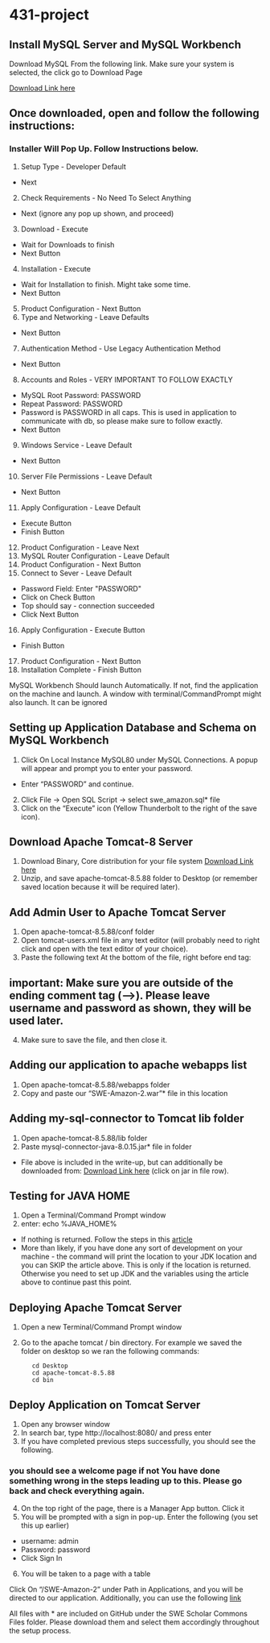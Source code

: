 # 431-project

## Install MySQL Server and MySQL Workbench 

Download MySQL From the following link. Make sure your system is selected, the click go to Download Page

[Download Link here](https://dev.mysql.com/downloads/mysql/)

## Once downloaded, open and follow the following instructions:

### Installer Will Pop Up. Follow Instructions below.
1. Setup Type - Developer Default
- Next
2. Check Requirements - No Need To Select Anything
- Next (ignore any pop up shown, and proceed)
3. Download - Execute
- Wait for Downloads to finish
- Next Button
4. Installation - Execute
- Wait for Installation to finish. Might take some time.
- Next Button
5. Product Configuration - Next Button
6. Type and Networking - Leave Defaults
- Next Button
7. Authentication Method - Use Legacy Authentication Method
- Next Button
8. Accounts and Roles - VERY IMPORTANT TO FOLLOW EXACTLY
- MySQL Root Password: PASSWORD
- Repeat Password: PASSWORD
- Password is PASSWORD in all caps. This is used in application to communicate with db, so please make sure to follow exactly.
- Next Button
9. Windows Service - Leave Default 
- Next Button
10. Server File Permissions - Leave Default 
- Next Button 
11. Apply Configuration - Leave Default 
- Execute Button 
- Finish Button 
12. Product Configuration - Leave Next
13. MySQL Router Configuration - Leave Default 
14. Product Configuration - Next Button 
15. Connect to Sever - Leave Default
- Password Field: Enter "PASSWORD"
- Click on Check Button
- Top should say - connection succeeded
- Click Next Button
16. Apply Configuration - Execute Button 
- Finish Button 
17. Product Configuration - Next Button 
18. Installation Complete - Finish Button 


MySQL Workbench Should launch Automatically. If not, find the application on the machine and launch. A window with terminal/CommandPrompt might also launch. It can be ignored

## Setting up Application Database and Schema on MySQL Workbench

1. Click On Local Instance MySQL80 under MySQL Connections. A popup will appear and prompt you to enter your password.
- Enter “PASSWORD” and continue.
2. Click File → Open SQL Script → select swe_amazon.sql* file
3. Click on the “Execute” icon (Yellow Thunderbolt to the right of the save icon).


## Download Apache Tomcat-8 Server
1. Download Binary, Core distribution for your file system
[Download Link here](https://tomcat.apache.org/download-80.cgi)
2. Unzip, and save apache-tomcat-8.5.88 folder to Desktop (or remember saved location because it will be required later).

## Add Admin User to Apache Tomcat Server 
1. Open apache-tomcat-8.5.88/conf folder
2. Open tomcat-users.xml file in any text editor (will probably need to right click and open with the text editor of your choice).
3. Paste the following text At the bottom of the file, right before </tomcat-users> end tag:

  <role rolename="manager-gui"/>
  <role username="manager-script"/>
  <user username="admin" password="password" roles="manager-gui, manager-script"/>


## important: Make sure you are outside of the ending comment tag (-->). Please leave username and password as shown, they will be used later.
4. Make sure to save the file, and then close it.

## Adding our application to apache webapps list
1. Open apache-tomcat-8.5.88/webapps folder
2. Copy and paste our “SWE-Amazon-2.war”* file in this location

## Adding my-sql-connector to Tomcat lib folder
1. Open apache-tomcat-8.5.88/lib folder
2. Paste mysql-connector-java-8.0.15.jar* file in folder
- File above is included in the write-up, but can additionally be downloaded from: 
[Download Link here](https://mvnrepository.com/artifact/mysql/mysql-connector-java/8.0.15)
(click on jar in file row).


## Testing for JAVA HOME
1. Open a Terminal/Command Prompt window
2. enter: echo %JAVA_HOME%
- If nothing is returned. Follow the steps in this [article](https://mkyong.com/java/how-to-set-java_home-on-windows-10/)
- More than likely, if you have done any sort of development on your machine - the command will print the location to your JDK location and you can SKIP the article above. This is only if the location is returned. Otherwise you need to set up JDK and the variables using the article above to continue past this point.


## Deploying Apache Tomcat Server 
1. Open a new Terminal/Command Prompt window
2. Go to the apache tomcat / bin directory. For example we saved the folder on desktop so we ran the following commands:
  
          cd Desktop
          cd apache-tomcat-8.5.88
          cd bin

## Deploy Application on Tomcat Server
1. Open any browser window
2. In search bar, type http://localhost:8080/ and press enter
3. If you have completed previous steps successfully, you should see the following.

### you should see a welcome page if not  You have done something wrong in the steps leading up to this. Please go back and check everything again.
4. On the top right of the page, there is a Manager App button. Click it
5. You will be prompted with a sign in pop-up. Enter the following (you set this up earlier)
- username: admin
- Password: password
- Click Sign In
6. You will be taken to a page with a table 

Click On “/SWE-Amazon-2” under Path in Applications, and you will be directed to our application. Additionally, you can use the following [link](http://localhost:8080/SWE-Amazon-2/)


All files with * are included on GitHub under the SWE Scholar Commons Files folder. Please download them and select them accordingly throughout the setup process.






